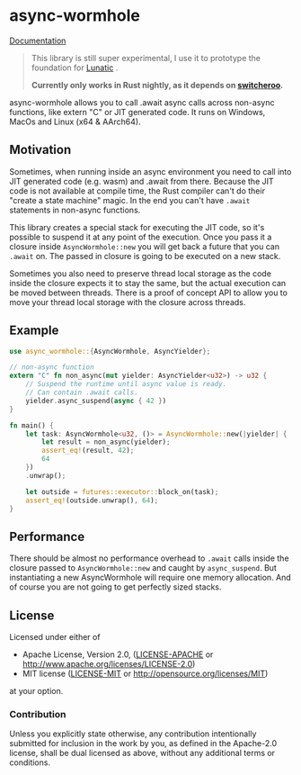 # async-wormhole

[Documentation](https://docs.rs/async-wormhole/0.1.1/async_wormhole/)

> This library is still super experimental, I use it to prototype the foundation for
> [Lunatic](https://dev.to/bkolobara/lunatic-actor-based-webassembly-runtime-for-the-backend-36oj) .
>
> **Currently only works in Rust nightly, as it depends on [switcheroo](https://github.com/bkolobara/async-wormhole/tree/master/switcheroo).**

async-wormhole allows you to call .await async calls across non-async functions, like extern "C" or JIT generated code.
It runs on Windows, MacOs and Linux (x64 & AArch64).

## Motivation

Sometimes, when running inside an async environment you need to call into JIT generated code (e.g. wasm)
and .await from there. Because the JIT code is not available at compile time, the Rust compiler can't
do their "create a state machine" magic. In the end you can't have `.await` statements in non-async
functions.

This library creates a special stack for executing the JIT code, so it's possible to suspend it at any
point of the execution. Once you pass it a closure inside `AsyncWormhole::new` you will get back a future
that you can `.await` on. The passed in closure is going to be executed on a new stack.

Sometimes you also need to preserve thread local storage as the code inside the closure expects it to stay
the same, but the actual execution can be moved between threads. There is a proof of concept API to allow
you to move your thread local storage with the closure across threads.

## Example

```rust
use async_wormhole::{AsyncWormhole, AsyncYielder};

// non-async function
extern "C" fn non_async(mut yielder: AsyncYielder<u32>) -> u32 {
	// Suspend the runtime until async value is ready.
	// Can contain .await calls.
    yielder.async_suspend(async { 42 })
}

fn main() {
    let task: AsyncWormhole<u32, ()> = AsyncWormhole::new(|yielder| {
        let result = non_async(yielder);
        assert_eq!(result, 42);
        64
    })
    .unwrap();

    let outside = futures::executor::block_on(task);
    assert_eq!(outside.unwrap(), 64);
}
```

## Performance

There should be almost no performance overhead to `.await` calls inside the closure passed to
`AsyncWormhole::new` and caught by `async_suspend`.
But instantiating a new AsyncWormhole will require one memory allocation.
And of course you are not going to get perfectly sized stacks.

## License

Licensed under either of

- Apache License, Version 2.0, ([LICENSE-APACHE](LICENSE-APACHE) or http://www.apache.org/licenses/LICENSE-2.0)
- MIT license ([LICENSE-MIT](LICENSE-MIT) or http://opensource.org/licenses/MIT)

at your option.

### Contribution

Unless you explicitly state otherwise, any contribution intentionally
submitted for inclusion in the work by you, as defined in the Apache-2.0
license, shall be dual licensed as above, without any additional terms or
conditions.
